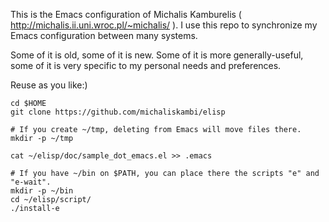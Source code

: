 This is the Emacs configuration of Michalis Kamburelis
( http://michalis.ii.uni.wroc.pl/~michalis/ ).
I use this repo to synchronize my Emacs configuration between many systems.

Some of it is old, some of it is new.
Some of it is more generally-useful, some of it is very specific
to my personal needs and preferences.

Reuse as you like:)

~~~~
cd $HOME
git clone https://github.com/michaliskambi/elisp

# If you create ~/tmp, deleting from Emacs will move files there.
mkdir -p ~/tmp

cat ~/elisp/doc/sample_dot_emacs.el >> .emacs

# If you have ~/bin on $PATH, you can place there the scripts "e" and "e-wait".
mkdir -p ~/bin
cd ~/elisp/script/
./install-e
~~~~

